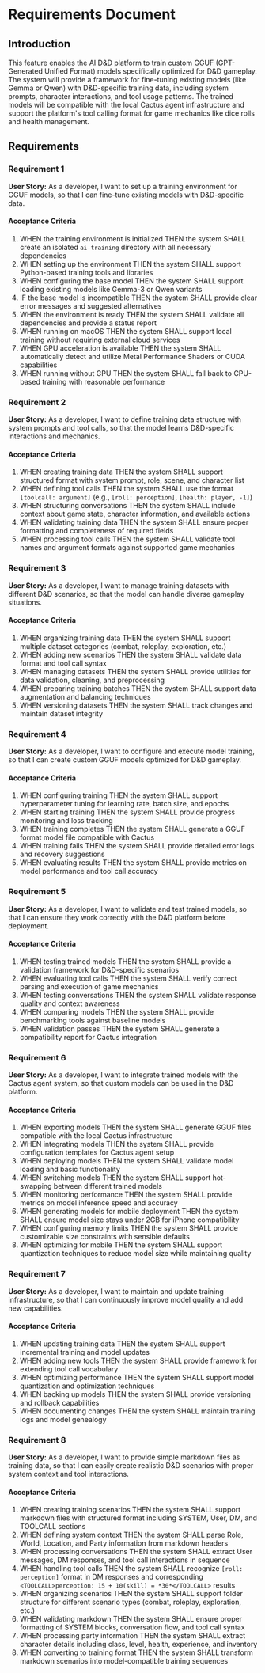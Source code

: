 # Requirements Document

## Introduction

This feature enables the AI D&D platform to train custom GGUF (GPT-Generated Unified Format) models specifically optimized for D&D gameplay. The system will provide a framework for fine-tuning existing models (like Gemma or Qwen) with D&D-specific training data, including system prompts, character interactions, and tool usage patterns. The trained models will be compatible with the local Cactus agent infrastructure and support the platform's tool calling format for game mechanics like dice rolls and health management.

## Requirements

### Requirement 1

**User Story:** As a developer, I want to set up a training environment for GGUF models, so that I can fine-tune existing models with D&D-specific data.

#### Acceptance Criteria

1. WHEN the training environment is initialized THEN the system SHALL create an isolated `ai-training` directory with all necessary dependencies
2. WHEN setting up the environment THEN the system SHALL support Python-based training tools and libraries
3. WHEN configuring the base model THEN the system SHALL support loading existing models like Gemma-3 or Qwen variants
4. IF the base model is incompatible THEN the system SHALL provide clear error messages and suggested alternatives
5. WHEN the environment is ready THEN the system SHALL validate all dependencies and provide a status report
6. WHEN running on macOS THEN the system SHALL support local training without requiring external cloud services
7. WHEN GPU acceleration is available THEN the system SHALL automatically detect and utilize Metal Performance Shaders or CUDA capabilities
8. WHEN running without GPU THEN the system SHALL fall back to CPU-based training with reasonable performance

### Requirement 2

**User Story:** As a developer, I want to define training data structure with system prompts and tool calls, so that the model learns D&D-specific interactions and mechanics.

#### Acceptance Criteria

1. WHEN creating training data THEN the system SHALL support structured format with system prompt, role, scene, and character list
2. WHEN defining tool calls THEN the system SHALL use the format `[toolcall: argument]` (e.g., `[roll: perception]`, `[health: player, -1]`)
3. WHEN structuring conversations THEN the system SHALL include context about game state, character information, and available actions
4. WHEN validating training data THEN the system SHALL ensure proper formatting and completeness of required fields
5. WHEN processing tool calls THEN the system SHALL validate tool names and argument formats against supported game mechanics

### Requirement 3

**User Story:** As a developer, I want to manage training datasets with different D&D scenarios, so that the model can handle diverse gameplay situations.

#### Acceptance Criteria

1. WHEN organizing training data THEN the system SHALL support multiple dataset categories (combat, roleplay, exploration, etc.)
2. WHEN adding new scenarios THEN the system SHALL validate data format and tool call syntax
3. WHEN managing datasets THEN the system SHALL provide utilities for data validation, cleaning, and preprocessing
4. WHEN preparing training batches THEN the system SHALL support data augmentation and balancing techniques
5. WHEN versioning datasets THEN the system SHALL track changes and maintain dataset integrity

### Requirement 4

**User Story:** As a developer, I want to configure and execute model training, so that I can create custom GGUF models optimized for D&D gameplay.

#### Acceptance Criteria

1. WHEN configuring training THEN the system SHALL support hyperparameter tuning for learning rate, batch size, and epochs
2. WHEN starting training THEN the system SHALL provide progress monitoring and loss tracking
3. WHEN training completes THEN the system SHALL generate a GGUF format model file compatible with Cactus
4. WHEN training fails THEN the system SHALL provide detailed error logs and recovery suggestions
5. WHEN evaluating results THEN the system SHALL provide metrics on model performance and tool call accuracy

### Requirement 5

**User Story:** As a developer, I want to validate and test trained models, so that I can ensure they work correctly with the D&D platform before deployment.

#### Acceptance Criteria

1. WHEN testing trained models THEN the system SHALL provide a validation framework for D&D-specific scenarios
2. WHEN evaluating tool calls THEN the system SHALL verify correct parsing and execution of game mechanics
3. WHEN testing conversations THEN the system SHALL validate response quality and context awareness
4. WHEN comparing models THEN the system SHALL provide benchmarking tools against baseline models
5. WHEN validation passes THEN the system SHALL generate a compatibility report for Cactus integration

### Requirement 6

**User Story:** As a developer, I want to integrate trained models with the Cactus agent system, so that custom models can be used in the D&D platform.

#### Acceptance Criteria

1. WHEN exporting models THEN the system SHALL generate GGUF files compatible with the local Cactus infrastructure
2. WHEN integrating models THEN the system SHALL provide configuration templates for Cactus agent setup
3. WHEN deploying models THEN the system SHALL validate model loading and basic functionality
4. WHEN switching models THEN the system SHALL support hot-swapping between different trained models
5. WHEN monitoring performance THEN the system SHALL provide metrics on model inference speed and accuracy
6. WHEN generating models for mobile deployment THEN the system SHALL ensure model size stays under 2GB for iPhone compatibility
7. WHEN configuring memory limits THEN the system SHALL provide customizable size constraints with sensible defaults
8. WHEN optimizing for mobile THEN the system SHALL support quantization techniques to reduce model size while maintaining quality

### Requirement 7

**User Story:** As a developer, I want to maintain and update training infrastructure, so that I can continuously improve model quality and add new capabilities.

#### Acceptance Criteria

1. WHEN updating training data THEN the system SHALL support incremental training and model updates
2. WHEN adding new tools THEN the system SHALL provide framework for extending tool call vocabulary
3. WHEN optimizing performance THEN the system SHALL support model quantization and optimization techniques
4. WHEN backing up models THEN the system SHALL provide versioning and rollback capabilities
5. WHEN documenting changes THEN the system SHALL maintain training logs and model genealogy

### Requirement 8

**User Story:** As a developer, I want to provide simple markdown files as training data, so that I can easily create realistic D&D scenarios with proper system context and tool interactions.

#### Acceptance Criteria

1. WHEN creating training scenarios THEN the system SHALL support markdown files with structured format including SYSTEM, User, DM, and TOOLCALL sections
2. WHEN defining system context THEN the system SHALL parse Role, World, Location, and Party information from markdown headers
3. WHEN processing conversations THEN the system SHALL extract User messages, DM responses, and tool call interactions in sequence
4. WHEN handling tool calls THEN the system SHALL recognize `[roll: perception]` format in DM responses and corresponding `<TOOLCALL>perception: 15 + 10(skill) = *30*</TOOLCALL>` results
5. WHEN organizing scenarios THEN the system SHALL support folder structure for different scenario types (combat, roleplay, exploration, etc.)
6. WHEN validating markdown THEN the system SHALL ensure proper formatting of SYSTEM blocks, conversation flow, and tool call syntax
7. WHEN processing party information THEN the system SHALL extract character details including class, level, health, experience, and inventory
8. WHEN converting to training format THEN the system SHALL transform markdown scenarios into model-compatible training sequences
